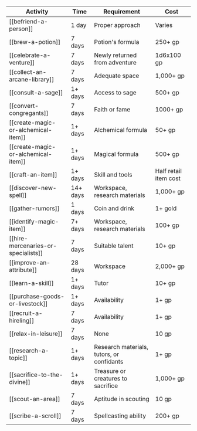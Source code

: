 | Activity | Time | Requirement |Cost |
| - | - | - | - |
| [[befriend-a-person]] | 1 day | Proper approach | Varies |
| [[brew-a-potion]] | 7 days | Potion's formula | 250+ gp |
| [[celebrate-a-venture]] | 7 days | Newly returned from adventure | 1d6x100 gp |
| [[collect-an-arcane-library]] | 7 days | Adequate space | 1,000+ gp |
| [[consult-a-sage]] | 1+ days | Access to sage | 500+ gp |
| [[convert-congregants]] | 7 days | Faith or fame | 1000+ gp |
| [[create-magic-or-alchemical-item]] | 1+ days | Alchemical formula | 50+ gp |
| [[create-magic-or-alchemical-item]] | 1+ days | Magical formula | 500+ gp |
| [[craft-an-item]] | 1+ days | Skill and tools | Half retail item cost |
| [[discover-new-spell]] | 14+ days | Workspace, research materials | 1,000+ gp |
| [[gather-rumors]] | 1 days | Coin and drink | 1+ gold |
| [[identify-magic-item]] | 7+ days | Workspace, research materials | 100+ gp |
| [[hire-mercenaries-or-specialists]] | 7 days | Suitable talent | 10+ gp |
| [[improve-an-attribute]] | 28 days | Workspace | 2,000+ gp |
| [[learn-a-skill]] | 1+ days | Tutor | 10+ gp |
| [[purchase-goods-or-livestock]] | 1+ days | Availability | 1+ gp |
| [[recruit-a-hireling]] | 7 days | Availability | 1+ gp |
| [[relax-in-leisure]] | 7 days | None | 10 gp |
| [[research-a-topic]] | 1+ days | Research materials, tutors, or confidants | 1+ gp |
| [[sacrifice-to-the-divine]] |  1+ days | Treasure or creatures to sacrifice |1,000+ gp | 
| [[scout-an-area]] | 7 days | Aptitude in scouting | 10 gp |
| [[scribe-a-scroll]] | 7 days | Spellcasting ability | 200+ gp |

